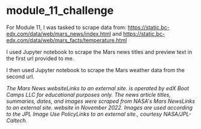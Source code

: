 # module_11_challenge

For Module 11, I was tasked to scrape data from:
https://static.bc-edx.com/data/web/mars_news/index.html
and
https://static.bc-edx.com/data/web/mars_facts/temperature.html

I used Jupyter notebook to scrape the Mars news titles and preview text in the first url provided to me.

I then used Jupyter notebook to scrape the Mars weather data from the second url.

<i>The Mars News websiteLinks to an external site. is operated by edX Boot Camps LLC for educational purposes only. The news article titles, summaries, dates, and images were scraped from NASA's Mars NewsLinks to an external site. website in November 2022. Images are used according to the JPL Image Use PolicyLinks to an external site., courtesy NASA/JPL-Caltech.

